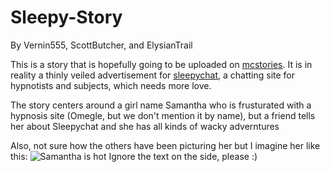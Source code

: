 Sleepy-Story
============

By Vernin555, ScottButcher, and ElysianTrail

This is a story that is hopefully going to be uploaded on [mcstories](http://www.mcstories.com/). 
It is in reality a thinly veiled advertisement for [sleepychat](http://www.sleepychat.com/), a chatting site for hypnotists and subjects, which needs more love.

The story centers around a girl name Samantha who is frusturated with a hypnosis site (Omegle, but we don't mention it by name), but a friend tells her about Sleepychat and she has all kinds of wacky adverntures

Also, not sure how the others have been picturing her but I imagine her like this: 
![Samantha is hot](http://hypnohub.net//data/sample/6cb9f70b13be445252fef56ef2f493e0.jpg)
Ignore the text on the side, please :)
